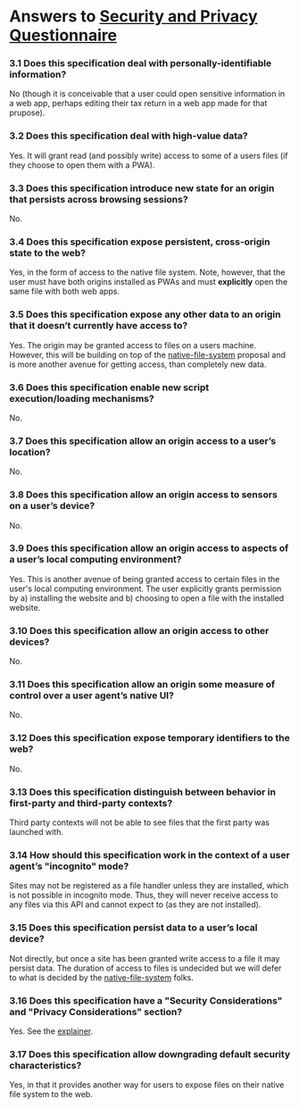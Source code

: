 # Answers to [Security and Privacy Questionnaire](https://www.w3.org/TR/security-privacy-questionnaire/)

### 3.1 Does this specification deal with personally-identifiable information?

No (though it is conceivable that a user could open sensitive information in a web app, perhaps editing their tax return in a web app made for that prupose).


### 3.2 Does this specification deal with high-value data?

Yes. It will grant read (and possibly write) access to some of a users files (if they choose to open them with a PWA). 


### 3.3 Does this specification introduce new state for an origin that persists across browsing sessions?

No.


### 3.4 Does this specification expose persistent, cross-origin state to the web?

Yes, in the form of access to the native file system. Note, however, that the user must have both origins installed as PWAs and must **explicitly** open the same file with both web apps.

### 3.5 Does this specification expose any other data to an origin that it doesn’t currently have access to?

Yes. The origin may be granted access to files on a users machine. However, this will be building on top of the [native-file-system](https://github.com/WICG/native-file-system/blob/master/EXPLAINER.md) proposal and is more another avenue for getting access, than completely new data.

### 3.6 Does this specification enable new script execution/loading mechanisms?

No.


### 3.7 Does this specification allow an origin access to a user’s location?

No.


### 3.8 Does this specification allow an origin access to sensors on a user’s device?

No.


### 3.9 Does this specification allow an origin access to aspects of a user’s local computing environment?

Yes. This is another avenue of being granted access to certain files in the user's local computing environment. The user explicitly grants permission by a) installing the website and b) choosing to open a file with the installed website.


### 3.10 Does this specification allow an origin access to other devices?

No.


### 3.11 Does this specification allow an origin some measure of control over a user agent’s native UI?

No.


### 3.12 Does this specification expose temporary identifiers to the web?

No.


### 3.13 Does this specification distinguish between behavior in first-party and third-party contexts?

Third party contexts will not be able to see files that the first party was launched with.


### 3.14 How should this specification work in the context of a user agent’s "incognito" mode?

Sites may not be registered as a file handler unless they are installed, which is not possible in incognito mode. Thus, they will never receive access to any files via this API and cannot expect to (as they are not installed).


### 3.15 Does this specification persist data to a user’s local device?

Not directly, but once a site has been granted write access to a file it may persist data. The duration of access to files is undecided but we will defer to what is decided by the [native-file-system](https://github.com/WICG/native-file-system/blob/master/EXPLAINER.md) folks.


### 3.16 Does this specification have a "Security Considerations" and "Privacy Considerations" section?

Yes. See the [explainer](explainer.md#security-and-privacy-considerations).


### 3.17 Does this specification allow downgrading default security characteristics?

Yes, in that it provides another way for users to expose files on their native file system to the web.
